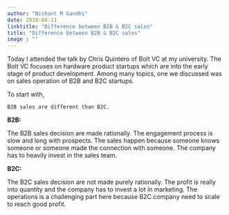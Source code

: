 ```yaml
---
author: "Nishant M Gandhi"
date: 2018-04-11
linktitle: "Difference between B2B & B2C sales"
title: "Difference between B2B & B2C sales"
image : ""
---
```


Today I attended the talk by Chris Quintero of Bolt VC at my university. The Bolt VC focuses on hardware product startups which are into the early stage of product development. Among many topics, one we discussed was on sales operation of B2B and B2C startups.

To start with,

    B2B sales are different than B2C. 

**B2B:**

The B2B sales decision are made rationally. The engagement process is slow and long with prospects. The sales happen because someone knows someone or someone made the connection with someone. The company has to heavily invest in the sales team.

**B2C:**

The B2C sales decision are not made purely rationally. The profit is really into quantity and the company has to invest a lot in marketing. The operations is a challenging part here because B2C company need to scale to reach good profit.